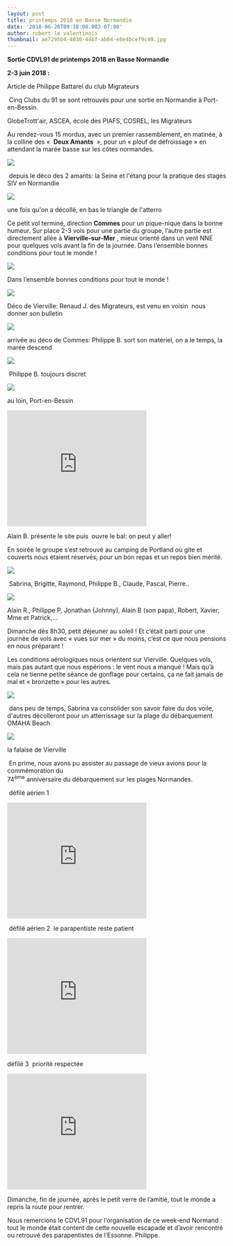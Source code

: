 ```yaml
---
layout: post
title: printemps 2018 en Basse Normandie
date: '2018-06-26T09:38:00.003-07:00'
author: robert le valentinois
thumbnail: ae7295b4-4030-446f-ab04-e8e4bcef9c49.jpg
---
```

 **Sortie CDVL91 de printemps 2018 en Basse Normandie**

**2-3 juin 2018&nbsp;:**

Article de Philippe Battarel du club Migrateurs

  

&nbsp;Cinq Clubs du 91 se sont retrouvés pour une sortie en Normandie à Port-en-Bessin.

 GlobeTrott'air, ASCEA, école des PIAFS, COSREL, les Migrateurs

  

 Au rendez-vous 15 mordus, avec un premier rassemblement, en matinée, à la colline des «&nbsp; **Deux Amants** &nbsp;», pour un «&nbsp;plouf&nbsp;de défroissage&nbsp;» en attendant la marée basse sur les côtes normandes.  

[![](b98a1c0b-2155-4485-a0ef-f42920d6d5dc.jpg)](c364f419-8fc0-4055-9920-6e2b1c370ead.jpg)

&nbsp;depuis le déco des 2 amants: la Seine et l'étang pour la pratique des stages SIV en Normandie  
  

[![](813b1a52-d046-4f91-b2c4-cd9b4407de38.jpg)](5ae95d94-5f5f-4ded-99d0-d0f276f4cb29.jpg)

une fois qu'on a décollé, en bas le triangle de l'atterro  
  
  
  

 Ce petit vol terminé, direction **Commes** pour un pique-nique dans la bonne humeur. Sur place 2-3 vols pour une partie du groupe, l’autre partie est directement allée à **Vierville-sur-Mer** , mieux orienté dans un vent NNE&nbsp; pour quelques vols avant la fin de la journée. Dans l’ensemble bonnes conditions pour tout le monde&nbsp;!  
  

[![](b09d5469-0ec0-43a9-96c9-fbe7d2fcd55d.jpg)](72d0df5f-eabd-4f50-8e37-56335888197f.jpg)
  
  

  

Dans l’ensemble bonnes conditions pour tout le monde&nbsp;!  
  

[![](94b3b848-171c-4b42-bb00-a275cc469bdd.jpg)](2008c3f8-8528-4797-88aa-d3e40551704a.jpg)

Déco de Vierville: Renaud J. des Migrateurs, est venu en voisin&nbsp; nous donner son bulletin  
  

[![](a13c0ce9-6a69-4374-b520-7b4c3be8b8a1.jpg)](35d36d2f-b322-41d9-9e05-9af215b7a48e.jpg)

 arrivée au déco de Commes: Philippe B. sort son matériel, on a le temps, la marée descend 

  

[![](0dd71379-84ba-4196-b4bd-78a7fb9a79f3.jpg)](ed816bb7-5b47-4aa8-b256-23aeefdf12cb.jpg)

 &nbsp;Philippe B. toujours discret 

  

[![](8c5b516d-d260-4a60-856a-606af72b7170.png)](bf01009b-b5c0-43d1-b02e-a2a794144445.png)

au loin, Port-en-Bessin  

  

<iframe allowfullscreen class="YOUTUBE-iframe-video" data-thumbnail-src="https://i.ytimg.com/vi/890D66mFJNg/0.jpg" frameborder="0" height="266" src="https://www.youtube.com/embed/890D66mFJNg?feature=player_embedded" width="320"></iframe>

 Alain B. présente le site puis&nbsp; ouvre le bal: on peut y aller!

  

 En soirée le groupe s’est retrouvé au camping de Portland où gite et couverts nous étaient réservés, pour un bon repas et un repos bien mérité.  
  

[![](aadd0bc9-5971-4363-9b1c-2768dd70a406.jpg)](4dbf88d9-2b11-4e5e-8bfe-12e4d1a4e1d0.jpg)

&nbsp;Sabrina, Brigitte, Raymond, Philippe B., Claude, Pascal, Pierre..  
  

[![](8981b578-c652-46aa-bc5a-fdf7935e78cc.jpg)](ddfdd405-383f-46d4-bc53-6262b8f4e0cb.jpg)

Alain R., Philippe P, Jonathan (Johnny), Alain B (son papa), Robert, Xavier, Mme et Patrick,...  
  
  
  

 Dimanche dès 8h30, petit déjeuner au soleil&nbsp;! Et c’était parti pour une journée de vols avec «&nbsp;vues sur mer&nbsp;» du moins, c’est ce que nous pensions en nous préparant&nbsp;!

 Les conditions aérologiques nous orientent sur Vierville. Quelques vols, mais pas autant que nous espérions&nbsp;: le vent nous a manqué&nbsp;! Mais qu’à cela ne tienne petite séance de gonflage pour certains, ça ne fait jamais de mal&nbsp;et «&nbsp;bronzette&nbsp;» pour les autres.  
  

[![](cdfc8205-e77d-4126-abb4-6a843c52c7b0.jpg)](07ad8335-5fb0-4e3a-a980-887912b5993a.jpg)

&nbsp;dans peu de temps, Sabrina va consolider son savoir faire du dos voile, d'autres décolleront pour un atterrissage sur la plage du débarquement OMAHA Beach&nbsp;  
  

  
  
  

[![](8b7591e3-30d9-442e-b5c7-38104fcf8b44.jpg)](32dd3c85-1c51-4fc8-92b2-d5876679f4c4.jpg)

la falaise de Vierville  
  
  
 &nbsp;En prime, nous avons pu assister au passage de vieux avions pour la commémoration du  
 74<sup>ème</sup> anniversaire du débarquement sur les plages Normandes.  
  
 &nbsp;défilé aérien 1  

  

<iframe allowfullscreen class="YOUTUBE-iframe-video" data-thumbnail-src="https://i.ytimg.com/vi/DaRE4afpCTU/0.jpg" frameborder="0" height="266" src="https://www.youtube.com/embed/DaRE4afpCTU?feature=player_embedded" width="320"></iframe>
  
 &nbsp;défilé aérien 2&nbsp; le parapentiste reste patient  
  

  

<iframe allowfullscreen class="YOUTUBE-iframe-video" data-thumbnail-src="https://i.ytimg.com/vi/LyTS-6XxOPs/0.jpg" frameborder="0" height="266" src="https://www.youtube.com/embed/LyTS-6XxOPs?feature=player_embedded" width="320"></iframe>
  
 défilé 3&nbsp; priorité respectée  

  

<iframe allowfullscreen class="YOUTUBE-iframe-video" data-thumbnail-src="https://i.ytimg.com/vi/PM35GXmkdWk/0.jpg" frameborder="0" height="266" src="https://www.youtube.com/embed/PM35GXmkdWk?feature=player_embedded" width="320"></iframe>
  
  
  

 Dimanche, fin de journée, après le petit verre de l’amitié, tout le monde a repris la route pour rentrer.

 Nous remercions le CDVL91 pour l’organisation de ce week-end Normand&nbsp;: tout le monde était content de cette nouvelle escapade et d’avoir rencontré ou retrouvé des parapentistes de l’Essonne.
Philippe.
